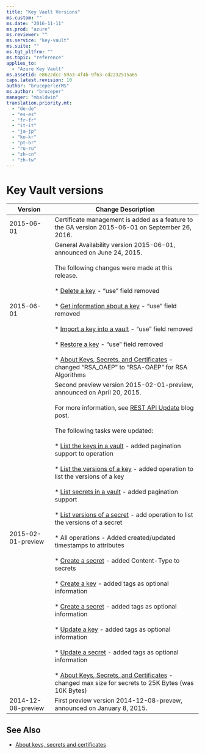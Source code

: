 ```yaml
---
title: "Key Vault Versions"
ms.custom: ""
ms.date: "2016-11-11"
ms.prod: "azure"
ms.reviewer: ""
ms.service: "key-vault"
ms.suite: ""
ms.tgt_pltfrm: ""
ms.topic: "reference"
applies_to:
  - "Azure Key Vault"
ms.assetid: e8622dcc-59a3-4f4b-9f63-cd2232515a65
caps.latest.revision: 10
author: "bruceperlerMS"
ms.author: "bruceper"
manager: "mbaldwin"
translation.priority.mt:
  - "de-de"
  - "es-es"
  - "fr-fr"
  - "it-it"
  - "ja-jp"
  - "ko-kr"
  - "pt-br"
  - "ru-ru"
  - "zh-cn"
  - "zh-tw"
---
```

# Key Vault versions
|Version|Change Description|  
|-------------|------------------------|  
|2015-06-01|Certificate management is added as a feature to the GA version 2015-06-01 on September 26, 2016.|  
|2015-06-01|General Availability version 2015-06-01, announced on June 24, 2015.<br /><br /> The following changes were made at this release.<br /><br /> *                                                    [Delete a key](../KeyVaultREST/delete-a-key.md) - “use” field removed<br /><br /> \*                                                    [Get information about a key](../KeyVaultREST/get-information-about-a-key.md) - “use” field removed<br /><br /> \*                                                    [Import a key into a vault](../KeyVaultREST/import-a-key-into-a-vault.md) - “use” field removed<br /><br /> \*                                                    [Restore a key](../KeyVaultREST/restore-a-key.md) - “use” field removed<br /><br /> \*                                                    [About Keys, Secrets, and Certificates](../KeyVaultREST/about-keys--secrets-and-certificates.md) - changed “RSA_OAEP” to “RSA-OAEP” for RSA Algorithms|  
|2015-02-01-preview|Second preview version 2015-02-01-preview, announced on April 20, 2015.<br /><br /> For more information, see                              [REST API Update](http://blogs.technet.com/b/kv/archive/2015/04/20/empty-3.aspx) blog post.<br /><br /> The following tasks were updated:<br /><br /> *                                                    [List the keys in a vault](../KeyVaultREST/list-the-keys-in-a-vault.md) - added pagination support to operation<br /><br /> \*                                                    [List the versions of a key](../KeyVaultREST/list-the-versions-of-a-key.md) - added operation to list the versions of a key<br /><br /> \*                                                    [List secrets in a vault](../KeyVaultREST/list-secrets-in-a-vault.md) - added pagination support<br /><br /> \*                                                    [List versions of a secret](../KeyVaultREST/list-versions-of-a-secret.md) - add operation to list the versions of a secret<br /><br /> \* All operations - Added created/updated timestamps to attributes<br /><br /> \*                                                    [Create a secret](../KeyVaultREST/create-a-secret.md) - added Content-Type to secrets<br /><br /> \*                                                    [Create a key](../KeyVaultREST/create-a-key.md) - added tags as optional information<br /><br /> \*                                                    [Create a secret](../KeyVaultREST/create-a-secret.md) - added tags as optional information<br /><br /> \*                                                    [Update a key](../KeyVaultREST/update-a-key.md) - added tags as optional information<br /><br /> \*                                                    [Update a secret](../KeyVaultREST/update-a-secret.md) - added tags as optional information<br /><br /> \*                                                    [About Keys, Secrets, and Certificates](../KeyVaultREST/about-keys--secrets-and-certificates.md) - changed max size for secrets to 25K Bytes (was 10K Bytes)|  
|2014-12-08-preview|First preview version 2014-12-08-prevew, announced on January 8, 2015.|
## See Also
- [About keys, secrets and certificates](../KeyVaultREST/about-keys--secrets-and-certificates.md)
